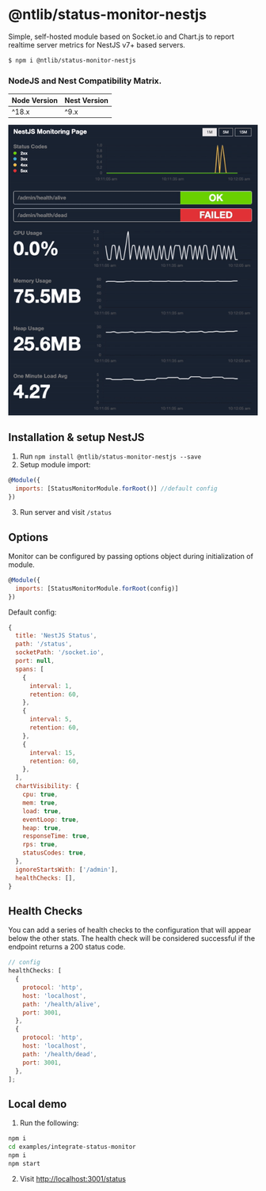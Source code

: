 # @ntlib/status-monitor-nestjs

Simple, self-hosted module based on Socket.io and Chart.js to report realtime server metrics for NestJS v7+ based servers.

```sh 
$ npm i @ntlib/status-monitor-nestjs
```


### NodeJS and Nest Compatibility Matrix.

| Node Version | Nest Version |
|--------------|--------------|
| ^18.x        | ^9.x         |




![Status monitor page](https://raw.githubusercontent.com/ntedgi/nestjs-status-monitor/main/assets/demo.gif?token=GHSAT0AAAAAACGYTHRFFTOGCQG3TJ6GCYSSZHMWXJQ)


## Installation & setup NestJS 

1. Run `npm install @ntlib/status-monitor-nestjs --save`
2. Setup module import:

```javascript
@Module({
  imports: [StatusMonitorModule.forRoot()] //default config
})
```

3. Run server and visit `/status`

## Options

Monitor can be configured by passing options object during initialization of
module.

```javascript
@Module({
  imports: [StatusMonitorModule.forRoot(config)]
})
```

Default config:

```javascript
{
  title: 'NestJS Status',
  path: '/status',
  socketPath: '/socket.io',
  port: null, 
  spans: [
    {
      interval: 1, 
      retention: 60, 
    },
    {
      interval: 5,
      retention: 60,
    },
    {
      interval: 15, 
      retention: 60,
    },
  ],
  chartVisibility: {
    cpu: true,
    mem: true,
    load: true,
    eventLoop: true,
    heap: true,
    responseTime: true,
    rps: true,
    statusCodes: true,
  },
  ignoreStartsWith: ['/admin'],
  healthChecks: [],
}
```

## Health Checks

You can add a series of health checks to the configuration that will appear
below the other stats. The health check will be considered successful if the
endpoint returns a 200 status code.

```javascript
// config
healthChecks: [
  {
    protocol: 'http',
    host: 'localhost',
    path: '/health/alive',
    port: 3001,
  },
  {
    protocol: 'http',
    host: 'localhost',
    path: '/health/dead',
    port: 3001,
  },
];
```

## Local demo

1. Run the following:

```sh
npm i
cd examples/integrate-status-monitor
npm i
npm start
```

2. Visit [http://localhost:3001/status](http://localhost:3001/status)
